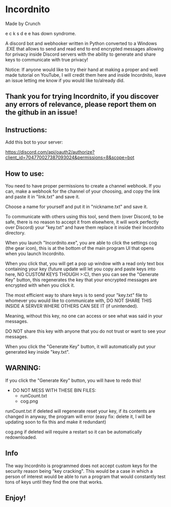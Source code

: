 # Incordnito

Made by Crunch

e c k s d e e has down syndrome.

A discord bot and webhooker written in Python converted to a Windows .EXE that allows to send and read end to end encrypted messages allowing for privacy inside Discord servers with the ability to generate and share keys to communicate with true privacy!

Notice:  If anyone would like to try their hand at making a proper and well made tutorial on YouTube, I will credit them here and inside Incordnito, leave an issue letting me know if you would like to/already did.

Thank you for trying Incordnito, if you discover any errors of relevance, please report them on the github in an issue!
--------------------------------------------

Instructions:
----------------
Add this bot to your server:

https://discord.com/api/oauth2/authorize?client_id=704770027387093024&permissions=8&scope=bot

How to use:
----------------------------------------------------------------
You need to have proper permissions to create a channel webhook.  If you
can, make a webhook for the channel of your choosing, and copy the link
and paste it in "link.txt" and save it.

Choose a name for yourself and put it in "nickname.txt" and save it.

To communicate with others using this tool, send them (over Discord, to be
safe, there is no reason to accept it from elsewhere, it will work
perfectly over Discord) your "key.txt" and have them replace it inside
their Incordnito directory.

When you launch "Incordnito.exe", you are able to click the settings cog (the gear icon), this is at the bottom of 
the main program UI that opens when you launch Incordnito.  

When you click that, you will get a pop up window with a read only text box containing your key (future update will let you copy and paste keys into here, NO CUSTOM KEYS THOUGH >:C), then you can see the "Generate Key" button, this regenerates the key that your encrypted messages are encrypted with when you click it.  

The most efficient way to share keys is to send your "key.txt" file to whomever you would like to communicate with, DO NOT SHARE THIS INSIDE A SERVER WHERE OTHERS CAN SEE IT (if unintended).

Meaning, without this key, no one can access or see what was said
in your messages.  

DO NOT share this key with anyone that you do not trust
or want to see your messages.

When you click the "Generate Key" button, it will automatically put
your generated key inside "key.txt".

WARNING:
-------------------
If you click the "Generate Key" button, you will have to redo this!

* DO NOT MESS WITH THESE BIN FILES:
  * runCount.txt
  * cog.png

runCount.txt if deleted will regenerate reset your key, if its contents are changed in anyway, the program will error (easy fix:  delete it, I will be updating soon to fix this and make it redundant)

cog.png if deleted will require a restart so it can be automatically redownloaded.

Info
----------------------------
The way Incordnito is programmed does not accept custom keys for the
security reason being "key cracking".
This would be a case in which a person of interest would
be able to run a program that would constantly test tons of keys until
they find the one that works.



Enjoy!
--------------------
